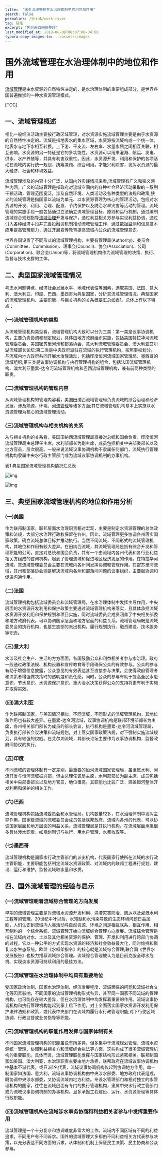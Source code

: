 ```yaml
---
title:  "国外流域管理在水治理体制中的地位和作用"
search: false
permalink: /think/work-river
tag: 随笔
excerpt: "内容来自网络整理"
last_modified_at: 2018-08-09T08:07:00-04:00
typora-copy-images-to: ..\assets\images
---
```


# 国外流域管理在水治理体制中的地位和作用

[流域管理](http://huanbao.bjx.com.cn/zt.asp?topic=%c1%f7%d3%f2%b9%dc%c0%ed)是由水资源的自然特性决定的，是水治理体制的重要组成部分，是世界各国普遍推崇的一种水资源管理模式。

[TOC]

## **一、流域管理概述**

相比一般经济活动主要按行政区域管理，对水资源实施流域管理主要是由于水资源的自然特性决定的。流域是指地表水的集水区域，水资源按流域构成一个统一体，地表水与地下水相互转换，上下游、干支流、左右岸、水量水质之间相互关联，相互影响。水资源的另一特征是它的多功能性，水资源可以用来灌溉、航运、发电、供水、水产养殖等，并具有利害双重性。因此，水资源开发、利用和保护的各项活动在流域内实行统一规划、统筹兼顾、综合利用，才能兴利除害，发挥水资源的最大经济、社会和环境效益。

流域管理涉及的内容十分广泛，从国内外实践情况来看,流域管理有广义和狭义两种内涵。广义的流域管理是指政府对流域空间内的各种社会经济活动采取的一系列干预活动，管理范围宽泛，涉及自然环境、人类活动及各种类型的法规和政策;狭义的流域管理是指国家以流域为单元、以水资源管理为核心的管理活动，包括对水资源的开发、利用、治理、配置、节约保护以及防治水旱灾害等活动的管理。流域管理的实施手段一般包括通过立法确立流域管理目标、原则和运行机制，通过编制流域综合规划指导[流域治理](http://huanbao.bjx.com.cn/zt.asp?topic=%c1%f7%d3%f2%d6%ce%c0%ed)开发与保护，通过利益相关方参与实现利益协调，通过引入各种经济手段并完善投融资机制推动流域管理工作，通过数据监测和信息技术应用提高管理能力，通过开展宣传教育提高流域内公众的流域管理意识。

世界各国设置了不同形式的流域管理机构，主要有管理局(Authority)、委员会(Committee、Commission)、理事会(Council)、协会(Association)、公司(Corporation)、联合会(Union)等，将流域管理机构作为流域管理的决策、执行、监督与技术支撑的主体。

## **二、典型国家流域管理情况**

考虑水问题特点、经济社会发展水平、地域代表性等因素，选取美国、法国、意大利、澳大利亚、印度、巴西、墨西哥为典型国家，分析其流域管理情况。典型国家的流域管理机构、主要职能、与相关机构的关系概要汇总如表1。总体上有以下特点：

### (一)流域管理机构的类型

从流域管理机构类型看，流域管理机构大致可以分为三类：第一类是议事协调机构，主要负责协调和制定规划，具体由地方政府组织实施，包括美国特拉华河流域管理委员会、美国密苏里河州和部落协会、意大利流域管理委员会、澳大利亚艾尔湖流域部长论坛;第二类是中央政府派驻在流域的执行管理机构，按照事权划分，与流域内地方政府共同开展水治理活动，包括印度恒河流域国家管理局、墨西哥的流域组织;第三类是议事协调机构与执行管理机构的组合，包括法国流域管理机构、澳大利亚墨累-达令河流域管理机构和巴西流域管理机构，兼有前两种类型的职责。

### (二)流域管理机构的管理内容

从流域管理机构的管理内容看，美国田纳西流域管理局负责流域的综合治理和经济发展，涉及能源、环境、[河流管理](http://huanbao.bjx.com.cn/zt.asp?topic=%ba%d3%c1%f7%b9%dc%c0%ed)等诸多方面;其它流域管理机构基本上实施以水资源管理为核心的流域管理活动。

### (三)流域管理机构与相关机构的关系

从与相关机构的关系看，美国田纳西流域管理局直接对总统和国会负责，印度恒河流域管理局由总理任主席，水利部部长为副主席，成员包括相关中央部委部长以及地方官员，层次很高。一般来说流域议事协调机构不隶属任何部门，流域执行管理机构均隶属中央水行政主管部门或为流域议事协调机制的办事机构。

表1 典型国家流域管理机构情况汇总表

![img](http://img01.bjx.com.cn/news/UploadFile/201603/2016031410075447.png)

![img](http://img01.bjx.com.cn/news/UploadFile/201603/2016031410080458.png)

## **三、典型国家流域管理机构的地位和作用分析**

### (一)美国

作为联邦制国家，联邦层面水治理职责相对宏观，主要是制定水资源管理的总体政策和法规，大部分水治理行政权保留在各州。因此，流域管理更多协调各州落实国家政策，确立流域总体目标并推动执行。当然不同流域，不同形式的流域管理机构，其地位和作用有较大差异。在田纳西流域，其流域管理局是拥有综合开发和管理职能的公司，直接对总统和国会负责，并有一个由流域内各州代表和各行业利益相关方组成的咨询机构，起到了管理流域和促进地区经济发展的作用。在特拉华河流域，其流域管理委员会主要在流域内各州间发挥协调和管理作用。在密苏里河流域，其州和部落协会则是解决流域内各州和部落间问题的议事组织，主要起协调和促进沟通作用。

### (二)法国

流域管理机构包括流域委员会和流域管理局，在水治理体制中发挥主导作用，中央层面的水资源开发利用和保护政策主要通过流域管理机构来落实，且具体承担流域水资源开发利用和保护规划和项目实施，同时流域委员会成员涵盖了中央相关部委和地方政府代表，可以协调国家层面和地方层面的利益关系。流域管理局既是流域委员会的执行机构，也是生态部的派出机构，履行规划执行、融资建设、技术服务等职责。

### (三)意大利

水涉及社会生产、生活的方方面面，各国鼓励公众和利益相关者参与水治理。政府一般通过政策法规、机构设置和宣传教育等手段确保公众的有效参与。公众的参与有助于增强信息披露，公众意见的有效表达甚至直接参与决策，会使得政府管理者和决策者增强做决策时的透明度和责任感。同时，公众的参与有助于提高全民水患意识、节水意识、水资源保护意识，重大治水决策获得公众的支持将更有利于实施并取得实效。

### (四)澳大利亚

作为联邦制国家，与美国情况相似，不同流域，不同形式的流域管理机构，其地位和作用也有较大差异。在墨累-达令河流域，议事协调机构是联邦环境部部长为主席，各州相关部门部长为成员的部长会议，执行机构是墨累-达令河流域管理局，负责执行部长会议决策和流域规划，对上落实国家政策法规，对下强制实施流域规划，具有较强的权威。在艾尔湖流域，其部长论坛主要作为议事协调机构，监督政府间协议的执行。

### (五)印度

不同流域的管理体制有一定差别，最重要的恒河流域国家管理局，虽隶属水利、河流开发与恒河流域振兴部，但由总理任该局主席，水利部部长为副主席，成员包括相关中央部委部长以及地方官员，地位很高。其职能也比较广泛，涵盖恒河整体开发利用和保护的相关工作。

### (六)巴西

流域管理机构包括流域委员会和水管理局，机构数量较多，在水治理体制中发挥主导作用。国家级流域的流域委员会成员包括联邦政府、流域内各州的代表，可以协调国家层面和地方层面的利益关系。流域管理局是其执行机构，在流域层面承担很多具体涉水职责，如规划制订与执行、用水户管理、水费收取等。

### (七)墨西哥

流域管理机构是国家水行政主管部门的派出机构，代表国家行使所在流域的水行政主管职能，主要职能包括制定流域水资源政策、对流域内的联邦工程进行规划、建设、运行和维护，监督流域取水量和水质。

## **四、国外流域管理的经验与启示**

### (一)流域管理朝着流域综合管理的方向发展

早期的流域管理主要是对流域水资源开发利用、洪涝灾害防治、航运以及灌溉水利工程等的管理。20世纪中叶以后，水短缺和水污染导致的生态环境问题日益加剧，人们认识到流域内人类活动与自然资源、环境之间是相互联系、相互作用、相互制约的一个综合系统，流域管理开始向流域综合管理方向发展。流域综合管理是指在流域内对水、土以及其他相关资源的保护、管理、开发和利用进行跨部门协调的过程，它以一种公平的方式实现水资源的经济和社会效益最大化，同时维持和恢复淡水生态系统。欧盟《水框架指令》的核心就是流域综合管理;联合国《世界水发展报告》也极力推荐流域综合管理。流域综合管理被认为是目前克服全球水危机、实现淡水资源可持续利用的最佳方法。

### (二)流域管理在水治理体制中均具有重要地位

受国家政治体制、国家水治理体制、经济发展程度、流域面临的问题和流域社会文化等因素影响，不同国家的流域管理机构形式各异，甚至同一国家不同流域的管理机构，也可能存在较大差异，但在水治理体制中均发挥着重要的作用。流域议事协调机构和执行管理机构能起到承上启下作用，对上全面落实国家水资源开发利用保护法律法规和政策，或代表中央部门在流域内履行水行政管理职能;对下行使区域协调、行政监督或业务指导等职能。

### (三)流域管理机构的职能作用发挥与国家体制有关

不同国家流域管理机构的职能虽说有所差异，但多集中于流域规划管理、流域水资源统一管理、协调利益相关方和流域综合执法等方面，这些构成了很多流域管理机构的重要职能。具体而言，流域管理职能发挥与国家结构形式紧密相关。联邦制国家如美国、澳大利亚，水治理职责主要由地方承担，联邦政府在流域议事协调机构中基本不派代表，或只派1名代表，流域议事协调机构仅起到协调地方作用。单一制国家如法国、意大利，流域议事协调机构由中央涉水部委、地方政府代表组成，既协调中央涉水部委，又协调流域内地方利益。专设水管理部门和相对独立的水管理机构的国家，往往在流域层面有专门的执行管理机构，隶属中央水行政主管部门或为流域议事协调机制的办事机构，且多承担工程建设、运行、水资源管理等具体行政职能。

### (四)流域管理机构在流域涉水事务协商和利益相关者参与中发挥重要作用

流域管理是一个十分复杂和协调难度非常大的工作。流域内不同区域有不同的利益追求，不同用户有不同诉求。国外的流域管理大多都由不同利益相关方代表参与决策，以充分表达不同方面的诉求，从体制和机制上保证民主决策、民主协商和公众参与。